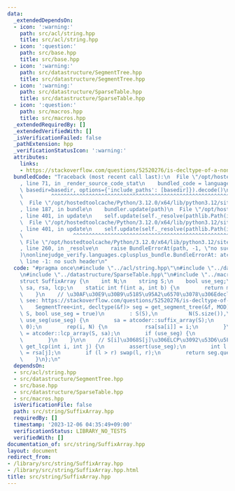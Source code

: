 ```yaml
---
data:
  _extendedDependsOn:
  - icon: ':warning:'
    path: src/acl/string.hpp
    title: src/acl/string.hpp
  - icon: ':question:'
    path: src/base.hpp
    title: src/base.hpp
  - icon: ':warning:'
    path: src/datastructure/SegmentTree.hpp
    title: src/datastructure/SegmentTree.hpp
  - icon: ':warning:'
    path: src/datastructure/SparseTable.hpp
    title: src/datastructure/SparseTable.hpp
  - icon: ':question:'
    path: src/macros.hpp
    title: src/macros.hpp
  _extendedRequiredBy: []
  _extendedVerifiedWith: []
  _isVerificationFailed: false
  _pathExtension: hpp
  _verificationStatusIcon: ':warning:'
  attributes:
    links:
    - https://stackoverflow.com/questions/52520276/is-decltype-of-a-non-static-member-function-ill-formed
  bundledCode: "Traceback (most recent call last):\n  File \"/opt/hostedtoolcache/Python/3.12.0/x64/lib/python3.12/site-packages/onlinejudge_verify/documentation/build.py\"\
    , line 71, in _render_source_code_stat\n    bundled_code = language.bundle(stat.path,\
    \ basedir=basedir, options={'include_paths': [basedir]}).decode()\n          \
    \         ^^^^^^^^^^^^^^^^^^^^^^^^^^^^^^^^^^^^^^^^^^^^^^^^^^^^^^^^^^^^^^^^^^^^^^^^^^^^^^^^^\n\
    \  File \"/opt/hostedtoolcache/Python/3.12.0/x64/lib/python3.12/site-packages/onlinejudge_verify/languages/cplusplus.py\"\
    , line 187, in bundle\n    bundler.update(path)\n  File \"/opt/hostedtoolcache/Python/3.12.0/x64/lib/python3.12/site-packages/onlinejudge_verify/languages/cplusplus_bundle.py\"\
    , line 401, in update\n    self.update(self._resolve(pathlib.Path(included), included_from=path))\n\
    \  File \"/opt/hostedtoolcache/Python/3.12.0/x64/lib/python3.12/site-packages/onlinejudge_verify/languages/cplusplus_bundle.py\"\
    , line 401, in update\n    self.update(self._resolve(pathlib.Path(included), included_from=path))\n\
    \                ^^^^^^^^^^^^^^^^^^^^^^^^^^^^^^^^^^^^^^^^^^^^^^^^^^^^^^^^^\n \
    \ File \"/opt/hostedtoolcache/Python/3.12.0/x64/lib/python3.12/site-packages/onlinejudge_verify/languages/cplusplus_bundle.py\"\
    , line 260, in _resolve\n    raise BundleErrorAt(path, -1, \"no such header\"\
    )\nonlinejudge_verify.languages.cplusplus_bundle.BundleErrorAt: atcoder/string:\
    \ line -1: no such header\n"
  code: "#pragma once\n#include \"../acl/string.hpp\"\n#include \"../datastructure/SegmentTree.hpp\"\
    \n#include \"../datastructure/SparseTable.hpp\"\n#include \"../macros.hpp\"\n\n\
    struct SuffixArray {\n    int N;\n    string S;\n    bool use_seg;\n    vector<int>\
    \ sa, rsa, lcp;\n    static int f(int a, int b) {\n        return min(a, b);\n\
    \    }\n    // \u30AF\u30E9\u30B9\u5185\u95A2\u6570\u3078\u306Edecltype\n    //\
    \ see: https://stackoverflow.com/questions/52520276/is-decltype-of-a-non-static-member-function-ill-formed\n\
    \    SegmentTree<int, decltype(&f)> seg = get_segment_tree(&f, MOD);\n\n    SuffixArray(string\
    \ S, bool use_seg = true)\n        : S(S),\n          N(S.size()),\n         \
    \ use_seg(use_seg) {\n        sa = atcoder::suffix_array(S);\n        rsa.assign(N,\
    \ 0);\n        rep(i, N) {\n            rsa[sa[i]] = i;\n        }\n        lcp\
    \ = atcoder::lcp_array(S, sa);\n        if (use_seg) {\n            seg.build(lcp);\n\
    \        }\n    }\n\n    // S[i]\u3068S[j]\u306ELCP\u3092\u53D6\u5F97\n    int\
    \ get_lcp(int i, int j) {\n        assert(use_seg);\n        int l = rsa[i], r\
    \ = rsa[j];\n        if (l > r) swap(l, r);\n        return seg.query(l, r);\n\
    \    }\n};\n"
  dependsOn:
  - src/acl/string.hpp
  - src/datastructure/SegmentTree.hpp
  - src/base.hpp
  - src/datastructure/SparseTable.hpp
  - src/macros.hpp
  isVerificationFile: false
  path: src/string/SuffixArray.hpp
  requiredBy: []
  timestamp: '2023-12-06 04:35:49+09:00'
  verificationStatus: LIBRARY_NO_TESTS
  verifiedWith: []
documentation_of: src/string/SuffixArray.hpp
layout: document
redirect_from:
- /library/src/string/SuffixArray.hpp
- /library/src/string/SuffixArray.hpp.html
title: src/string/SuffixArray.hpp
---
```

